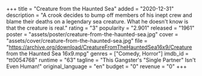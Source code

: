+++
title = "Creature from the Haunted Sea"
added = "2020-12-31"
description = "A crook decides to bump off members of his inept crew and blame their deaths on a legendary sea creature. What he doesn't know is that the creature is real."
rating = "3"
popularity = "2.901"
released = "1961"
poster = "assets/poster/creature-from-the-haunted-sea.jpg"
cover = "assets/cover/creature-from-the-haunted-sea.jpg"
file = "https://archive.org/download/CreatureFromTheHauntedSea16x9/Creature from the Haunted Sea 16x9.mpg"
genres = ["Comedy, Horror"]
imdb_id = "tt0054768"
runtime = "63"
tagline = "This Gangster's \"Single Partner\" Isn't Even Human!"
original_language = "en"
budget = "0"
revenue = "0"
+++